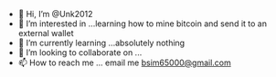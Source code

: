 - 👋 Hi, I’m @Unk2012
- 👀 I’m interested in ...learning how to mine bitcoin and send it to an external wallet 
- 🌱 I’m currently learning ...absolutely nothing 
- 💞️ I’m looking to collaborate on ...
- 📫 How to reach me ... email me bsim65000@gmail.com

<!---
Unk2012/Unk2012 is a ✨ special ✨ repository because its `README.md` (this file) appears on your GitHub profile.
You can click the Preview link to take a look at your changes.
--->

